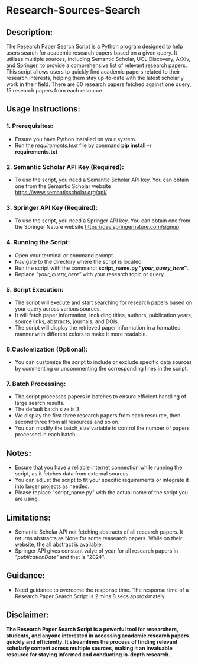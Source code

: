 # Research-Sources-Search
## Description:
The Research Paper Search Script is a Python program designed to help users search for academic research papers based on a given query. It utilizes multiple sources, including Semantic Scholar, UCL Discovery, ArXiv, and Springer, to provide a comprehensive list of relevant research papers. This script allows users to quickly find academic papers related to their research interests, helping them stay up-to-date with the latest scholarly work in their field. There are 60 research papers fetched against one query, 15 research papers from each resource.

## Usage Instructions:

### 1. Prerequisites:
  - Ensure you have Python installed on your system.
  - Run the *requirements.text* file by command **pip install -r requirements.txt**

### 2. Semantic Scholar API Key (Required):
  - To use the script, you need a Semantic Scholar API key. You can obtain one from the Semantic Scholar website https://www.semanticscholar.org/api/

### 3. Springer API Key (Required):
  - To use the script, you need a Springer API key. You can obtain one from the Springer Nature website https://dev.springernature.com/signup

### 4. Running the Script:
  - Open your terminal or command prompt.
  - Navigate to the directory where the script is located.
  - Run the script with the command: **script_name.py "*your_query_here*"**.
  - Replace *"your_query_here"* with your research topic or query.

### 5. Script Execution:
  - The script will execute and start searching for research papers based on your query across various sources.
  - It will fetch paper information, including titles, authors, publication years, source links, abstracts, journals, and DOIs.
  - The script will display the retrieved paper information in a formatted manner with different colors to make it more readable.

### 6.Customization (Optional):
  - You can customize the script to include or exclude specific data sources by commenting or uncommenting the corresponding lines in the script.

### 7. Batch Processing:
  - The script processes papers in batches to ensure efficient handling of large search results.
  - The default batch size is 3.
  - We display the first three research papers from each resource, then second three from all resources and so on.
  - You can modify the batch_size variable to control the number of papers processed in each batch.

## Notes:
  - Ensure that you have a reliable internet connection while running the script, as it fetches data from external sources.
  - You can adjust the script to fit your specific requirements or integrate it into larger projects as needed.
  - Please replace "script_name.py" with the actual name of the script you are using.

## Limitations:
  - Semantic Scholar API not fetching abstracts of all research papers. It returns abstracts as None for some reasearch papers. While on their website, the all abstract is available.
  - Springer API gives constant valye of year for all research papers in *"publicationDate"* and that is "2024".

## Guidance:
  - Need guidance to overcome the response time. The response time of a Research Paper Search Script is 2 mins 8 secs approximately.

## Disclaimer:
**The Research Paper Search Script is a powerful tool for researchers, students, and anyone interested in accessing academic research papers quickly and efficiently. It streamlines the process of finding relevant scholarly content across multiple sources, making it an invaluable resource for staying informed and conducting in-depth research.**
